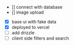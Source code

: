 - [] connect with database
- [] image upload
- [x] base ui with fake data
- [x] deployed to vercel
- [ ] add drizzle
- [ ] client side filters and search
